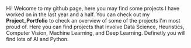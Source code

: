 Hi! Welcome to my github page, here you may find some projects I have worked on in the last year and a half. You can check out my **Project_Portfolio** to check an overview of some of the projects I'm most proud of. Here you can find projects that involve Data Science, Heuristics, Computer Vision, Machine Learning, and Deep Learning. Definetly you will find lots of AI and Python. 
